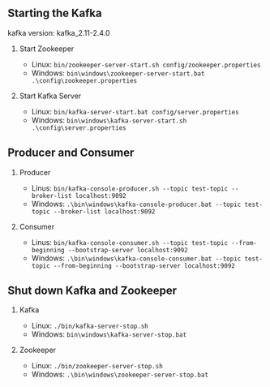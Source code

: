 ## Starting the Kafka 

kafka version: kafka_2.11-2.4.0

1. Start Zookeeper
 
    * Linux:    `bin/zookeeper-server-start.sh config/zookeeper.properties`
    * Windows:  `bin\windows\zookeeper-server-start.bat .\config\zookeeper.properties`

2. Start Kafka Server

    * Linux:   `bin/kafka-server-start.bat config/server.properties`
    * Windows: `bin\windows\kafka-server-start.sh .\config\server.properties`

## Producer and Consumer

1. Producer 
    * Linus:    `bin/kafka-console-producer.sh --topic test-topic --broker-list localhost:9092`
    * Windows:  `.\bin\windows\kafka-console-producer.bat --topic test-topic --broker-list localhost:9092`


2. Consumer
    * Linus:    `bin/kafka-console-consumer.sh --topic test-topic --from-beginning --bootstrap-server localhost:9092`
    * Windows:  `.\bin\windows\kafka-console-consumer.bat --topic test-topic --from-beginning --bootstrap-server localhost:9092`

## Shut down Kafka and Zookeeper

1. Kafka

    * Linux:    `./bin/kafka-server-stop.sh`
    * Windows:  `bin\windows\kafka-server-stop.bat`

2. Zookeeper

    * Linux:    `./bin/zookeeper-server-stop.sh`
    * Windows:  `.\bin\windows\zookeeper-server-stop.bat`